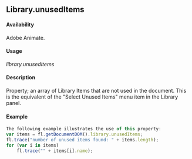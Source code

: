 ## Library.unusedItems

#### Availability

Adobe Animate.

#### Usage

*library.unusedItems*

#### Description

Property; an array of Library Items that are not used in the document. This is the equivalent of the "Select Unused Items" menu item in the Library panel.

#### Example

```javascript
The following example illustrates the use of this property:
var items = fl.getDocumentDOM().library.unusedItems; 
fl.trace("number of unused items found: " + items.length); 
for (var i in items)
    fl.trace("" + items[i].name);

```